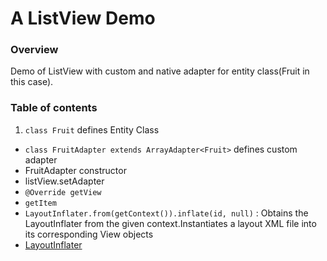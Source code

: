 # A ListView Demo

### Overview

Demo of ListView with custom and native adapter for entity class(Fruit in this case).

### Table of contents

 1. ``class Fruit`` defines Entity Class
 - ``class FruitAdapter extends ArrayAdapter<Fruit>`` defines custom adapter
 - FruitAdapter constructor
 - listView.setAdapter
 - ``@Override getView``
 - ``getItem``
 - ``LayoutInflater.from(getContext()).inflate(id, null)`` : Obtains the LayoutInflater from the given context.Instantiates a layout XML file into its corresponding View objects
 - [LayoutInflater](https://developer.android.com/reference/android/view/LayoutInflater.html)